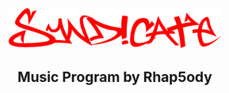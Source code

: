 <div align="center">
  <img src="https://github.com/iojuhiygtfyrdtefcgvh/syndicate/blob/main/images/title.png">
  <h1>Music Program by Rhap5ody</h1>
</div>
